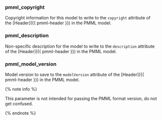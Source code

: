 ### pmml_copyright

Copyright information for this model to write to the `copyright` attribute of the [Header]({{ pmml-header }}) in the PMML model.

### pmml_description

Non-specific description for the model to write to the `description` attribute of the [Header]({{ pmml-header }}) in the PMML model.

### pmml_model_version

Model version to save to the `modelVersion` attribute of the [Header]({{ pmml-header }}) in the PMML model.

{% note info %}

This parameter is not intended for passing the PMML format version, do not get confused.

{% endnote %}

